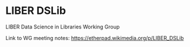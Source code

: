 # LIBER DSLib 

LIBER Data Science in Libraries Working Group

Link to WG meeting notes: https://etherpad.wikimedia.org/p/LIBER_DSLib
